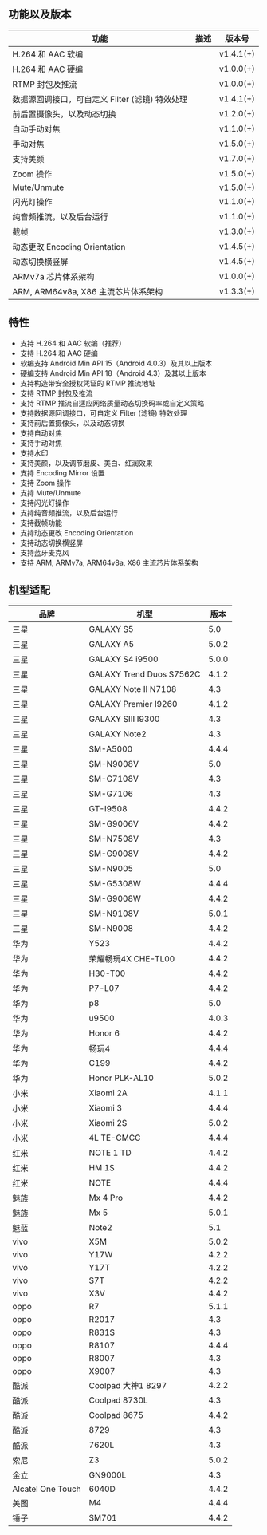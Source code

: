 ## 功能以及版本

| 功能 | 描述 |版本号 |
|---|---|---|
| H.264 和 AAC 软编|  | v1.4.1(+) |
| H.264 和 AAC 硬编 |  | v1.0.0(+) |
| RTMP 封包及推流 |  |v1.0.0(+) |
| 数据源回调接口，可自定义 Filter (滤镜) 特效处理 |  |v1.4.1(+) |
| 前后置摄像头，以及动态切换 |  | v1.2.0(+) |
| 自动手动对焦|  | v1.1.0(+) |
| 手动对焦|  | v1.5.0(+) |
| 支持美颜 |  | v1.7.0(+) |
| Zoom 操作|  | v1.5.0(+) |
| Mute/Unmute |  | v1.5.0(+) |
| 闪光灯操作 |  |v1.1.0(+) |
| 纯音频推流，以及后台运行|  | v1.1.0(+) |
| 截帧 |  | v1.3.0(+) |
| 动态更改 Encoding Orientation |  | v1.4.5(+) |
| 动态切换横竖屏 |  |v1.4.5(+) |
| ARMv7a 芯片体系架构 |  | v1.0.0(+) |
| ARM, ARM64v8a, X86 主流芯片体系架构 |  | v1.3.3(+) |

## 特性

- 支持 H.264 和 AAC 软编（推荐）
- 支持 H.264 和 AAC 硬编
- 软编支持 Android Min API 15（Android 4.0.3）及其以上版本
- 硬编支持 Android Min API 18（Android 4.3）及其以上版本
- 支持构造带安全授权凭证的 RTMP 推流地址
- 支持 RTMP 封包及推流
- 支持 RTMP 推流自适应网络质量动态切换码率或自定义策略
- 支持数据源回调接口，可自定义 Filter (滤镜) 特效处理
- 支持前后置摄像头，以及动态切换
- 支持自动对焦
- 支持手动对焦
- 支持水印
- 支持美颜，以及调节磨皮、美白、红润效果
- 支持 Encoding Mirror 设置
- 支持 Zoom 操作
- 支持 Mute/Unmute
- 支持闪光灯操作
- 支持纯音频推流，以及后台运行
- 支持截帧功能
- 支持动态更改 Encoding Orientation
- 支持动态切换横竖屏
- 支持蓝牙麦克风
- 支持 ARM, ARMv7a, ARM64v8a, X86 主流芯片体系架构

## 机型适配

| 品牌 | 机型 | 版本 |
|---|---|---|
| 三星 | GALAXY S5 | 5.0 |
| 三星 | GALAXY A5 | 5.0.2 |
| 三星 | GALAXY S4 i9500 | 5.0.0 |
| 三星 | GALAXY Trend Duos S7562C | 4.1.2 |
| 三星 | GALAXY Note II N7108 | 4.3 |
| 三星 | GALAXY Premier I9260 | 4.1.2 |
| 三星 | GALAXY SIII I9300 | 4.3 |
| 三星 | GALAXY Note2 | 4.3 |
| 三星 | SM-A5000 | 4.4.4 |
| 三星 | SM-N9008V | 5.0 |
| 三星 | SM-G7108V | 4.3 |
| 三星 | SM-G7106 | 4.3 |
| 三星 | GT-I9508 | 4.4.2 |
| 三星 | SM-G9006V | 4.4.2  |
| 三星 | SM-N7508V | 4.3 |
| 三星 | SM-G9008V  | 4.4.2 |
| 三星 | SM-N9005 | 5.0 |
| 三星 | SM-G5308W | 4.4.4 |
| 三星 | SM-G9008W | 4.4.2 |
| 三星 | SM-N9108V | 5.0.1 |
| 三星 | SM-N9008 | 4.4.2 |
| 华为 | Y523 | 4.4.2 |
| 华为 | 荣耀畅玩4X CHE-TL00 | 4.4.2 |
| 华为 | H30-T00 | 4.4.2 |
| 华为 | P7-L07 | 4.4.2 |
| 华为 | p8 | 5.0 |
| 华为 | u9500 | 4.0.3 |
| 华为 | Honor 6 | 4.4.2 |
| 华为 | 畅玩4 | 4.4.4 |
| 华为 | C199 | 4.4.2 |
| 华为 | Honor PLK-AL10 | 5.0.2 |
| 小米 | Xiaomi 2A | 4.1.1 |
| 小米 | Xiaomi 3 | 4.4.4 |
| 小米 | Xiaomi 2S | 5.0.2 |
| 小米 | 4L TE-CMCC | 4.4.4 |
| 红米 | NOTE 1 TD | 4.4.2 |
| 红米 | HM 1S | 4.4.2 |
| 红米 | NOTE | 4.4.4 |
| 魅族 | Mx 4 Pro | 4.4.2 |
| 魅族 | Mx 5 | 5.0.1 |
| 魅蓝 | Note2 | 5.1 |
| vivo | X5M | 5.0.2 |
| vivo | Y17W | 4.2.2 |
| vivo | Y17T | 4.2.2 |
| vivo | S7T | 4.2.2 |
| vivo | X3V |  4.4.2 |
| oppo | R7 | 5.1.1 |
| oppo | R2017  | 4.3 |
| oppo | R831S | 4.3 |
| oppo | R8107 | 4.4.4 |
| oppo | R8007 | 4.3 |
| oppo | X9007 | 4.3 |
| 酷派 | Coolpad 大神1 8297 | 4.2.2 |
| 酷派 | Coolpad 8730L | 4.3 |
| 酷派 | Coolpad 8675 | 4.4.2 |
| 酷派 | 8729 | 4.3 |
| 酷派 | 7620L | 4.3 |
| 索尼 | Z3 | 5.0.2 |
| 金立 | GN9000L | 4.3 |
| Alcatel One Touch | 6040D | 4.4.2 |
| 美图 | M4 | 4.4.4 |
| 锤子 | SM701 | 4.4.2 |
